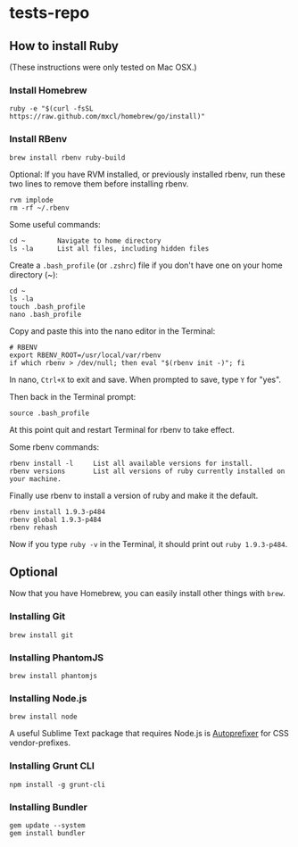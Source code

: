 tests-repo
=====

## How to install Ruby
(These instructions were only tested on Mac OSX.)

### Install Homebrew

```shell
ruby -e "$(curl -fsSL https://raw.github.com/mxcl/homebrew/go/install)"
```

### Install RBenv

```shell
brew install rbenv ruby-build
```
Optional: If you have RVM installed, or previously installed rbenv, run these two lines to remove them before installing rbenv.

```shell
rvm implode
rm -rf ~/.rbenv
```

Some useful commands:

```shell
cd ~        Navigate to home directory
ls -la      List all files, including hidden files
```
Create a `.bash_profile` (or `.zshrc`) file if you don't have one on your home directory (~):

```shell
cd ~
ls -la
touch .bash_profile
nano .bash_profile
```
Copy and paste this into the nano editor in the Terminal:

```shell
# RBENV
export RBENV_ROOT=/usr/local/var/rbenv
if which rbenv > /dev/null; then eval "$(rbenv init -)"; fi
```
In nano, `Ctrl+X` to exit and save. When prompted to save, type `Y` for "yes".

Then back in the Terminal prompt:

```shell
source .bash_profile
```

At this point quit and restart Terminal for rbenv to take effect.

Some rbenv commands:

```shell
rbenv install -l     List all available versions for install.
rbenv versions       List all versions of ruby currently installed on your machine.
```
Finally use rbenv to install a version of ruby and make it the default.

```shell
rbenv install 1.9.3-p484
rbenv global 1.9.3-p484
rbenv rehash
```
Now if you type `ruby -v` in the Terminal, it should print out `ruby 1.9.3-p484`.

## Optional

Now that you have Homebrew, you can easily install other things with `brew`.

### Installing Git

```shell
brew install git
```

### Installing PhantomJS

```shell
brew install phantomjs
```

### Installing Node.js

```shell
brew install node
```

A useful Sublime Text package that requires Node.js is [Autoprefixer]( https://sublime.wbond.net/packages/Autoprefixer) for CSS vendor-prefixes.

### Installing Grunt CLI

```shell
npm install -g grunt-cli
```

### Installing Bundler

```shell
gem update --system
gem install bundler
```

